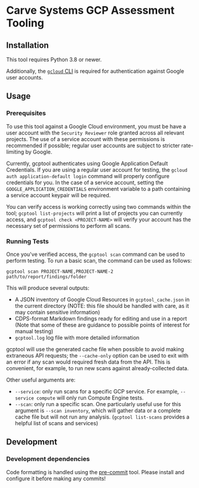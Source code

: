 # Carve Systems GCP Assessment Tooling

## Installation

This tool requires Python 3.8 or newer.

Additionally, the [`gcloud` CLI](https://cloud.google.com/sdk/docs/install) is required for authentication against Google user accounts.

## Usage

### Prerequisites

To use this tool against a Google Cloud environment, you must be have a user account with the `Security Reviewer` role granted across all relevant projects. The use of a service account with these permissions is recommended if possible; regular user accounts are subject to stricter rate-limiting by Google.

Currently, gcptool authenticates using Google Application Default Credentials. If you are using a regular user account for testing, the `gcloud auth application-default login` command will properly configure credentials for you. In the case of a service account, setting the `GOOGLE_APPLICATION_CREDENTIALS` environment variable to a path containing a service account keypair will be required.

You can verify access is working correctly using two commands within the tool; `gcptool list-projects` will print a list of projects you can currently access, and `gcptool check <PROJECT-NAME>` will verify your account has the necessary set of permissions to perform all scans.


### Running Tests

Once you've verified access, the `gcptool scan` command can be used to perform testing. To run a basic scan, the command can be used as follows:

`gcptool scan PROJECT-NAME,PROJECT-NAME-2 path/to/report/findings/folder`

This will produce several outputs:

- A JSON inventory of Google Cloud Resources in `gcptool_cache.json` in the current directory (NOTE: this file should be handled with care, as it may contain sensitive information)
- CDPS-format Markdown findings ready for editing and use in a report (Note that some of these are guidance to possible points of interest for manual testing)
- `gcptool.log` log file with more detailed information

gcptool will use the generated cache file when possible to avoid making extraneous API requests; the `--cache-only` option can be used to exit with an error if any scan would required fresh data from the API. This is convenient, for example, to run new scans against already-collected data.

Other useful arguments are:

- `--service`: only run scans for a specific GCP service. For example, `--service compute` will only run Compute Engine tests.
- `--scan`: only run a specific scan. One particularly useful use for this argument is `--scan inventory`, which will gather data or a complete cache file but will not run any analysis. (`gcptool list-scans` provides a helpful list of scans and services)

## Development

### Development dependencies

Code formatting is handled using the [pre-commit](https://pre-commit.com/) tool. Please install and configure it before making any commits!
